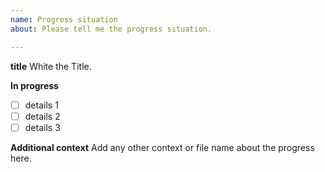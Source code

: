 ```yaml
---
name: Progress situation
about: Please tell me the progress situation.

---
```


**title**
White the Title.

**In progress**
- [ ] details 1
- [ ] details 2
- [ ] details 3

**Additional context**
Add any other context or file name about the progress here.
